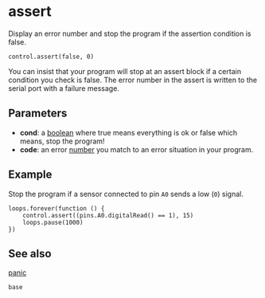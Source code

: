 # assert

Display an error number and stop the program if the assertion condition is false.

```sig
control.assert(false, 0)
```

You can insist that your program will stop at an assert block if a certain condition you check is false. The error number in the assert is written to the serial port with a failure message.

## Parameters

* **cond**: a [boolean](/types/boolean) where true means everything is ok or false which means, stop the program!
* **code**: an error [number](/types/number) you match to an error situation in your program.

## Example

Stop the program if a sensor connected to pin `A0` sends a low (`0`) signal.

```blocks
loops.forever(function () {
    control.assert((pins.A0.digitalRead() == 1), 15)
    loops.pause(1000)
})
```

## See also

[panic](/reference/control/panic)

```package
base
```
